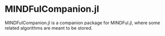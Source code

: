 # MINDFulCompanion.jl

MINDFulCompanion.jl is a companion package for MINDFul.jl, where some related algorithms are meant to be stored.
